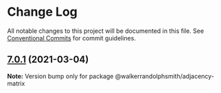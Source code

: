# Change Log

All notable changes to this project will be documented in this file.
See [Conventional Commits](https://conventionalcommits.org) for commit guidelines.

## [7.0.1](https://github.com/walkerrandolphsmith/js-data-structures/compare/v7.0.0...v7.0.1) (2021-03-04)

**Note:** Version bump only for package @walkerrandolphsmith/adjacency-matrix
